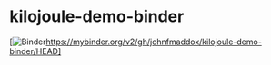 # kilojoule-demo-binder

[![Binder](https://mybinder.org/v2/gh/johnfmaddox/kilojoule-demo-binder/HEAD)https://mybinder.org/v2/gh/johnfmaddox/kilojoule-demo-binder/HEAD]

